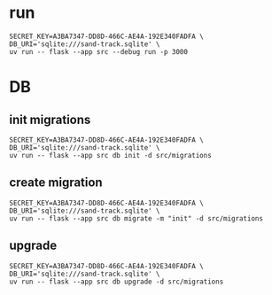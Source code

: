 # run

```shell
SECRET_KEY=A3BA7347-DD8D-466C-AE4A-192E340FADFA \
DB_URI='sqlite:///sand-track.sqlite' \
uv run -- flask --app src --debug run -p 3000
```

# DB

## init migrations

```shell
SECRET_KEY=A3BA7347-DD8D-466C-AE4A-192E340FADFA \
DB_URI='sqlite:///sand-track.sqlite' \
uv run -- flask --app src db init -d src/migrations
```

## create migration

```shell
SECRET_KEY=A3BA7347-DD8D-466C-AE4A-192E340FADFA \
DB_URI='sqlite:///sand-track.sqlite' \
uv run -- flask --app src db migrate -m "init" -d src/migrations
```

## upgrade

```shell
SECRET_KEY=A3BA7347-DD8D-466C-AE4A-192E340FADFA \
DB_URI='sqlite:///sand-track.sqlite' \
uv run -- flask --app src db upgrade -d src/migrations
```